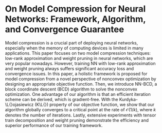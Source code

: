 # On Model Compression for Neural Networks: Framework, Algorithm, and Convergence Guarantee

Model compression is a crucial part of deploying neural networks, especially when the memory of computing devices is limited in many applications. This paper focuses on two model compression techniques: low-rank approximation and weight pruning in neural networks, which are very popular nowadays. However, training NN with low-rank approximation and weight pruning always suffers significant accuracy loss and convergence issues. In this paper, a holistic framework is proposed for model compression from a novel perspective of nonconvex optimization by designing an appropriate objective function. Then, we introduce NN-BCD, a block coordinate descent (BCD) algorithm to solve the nonconvex optimization. One advantage of our algorithm is that an efficient iteration scheme can be derived, which is gradient-free. With the Kurdyka-\L{}ojasiewicz (K\L{}) property of our objective function, we show that our algorithm globally converges to a critical point at the rate of $\mathcal{O}(1/k)$, where $k$ denotes the number of iterations. Lastly, extensive experiments with tensor train decomposition and weight pruning demonstrate the efficiency and superior performance of our training framework.  
